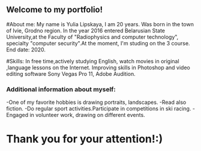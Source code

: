 ## Welcome to my portfolio!
#About me:
My name is Yulia Lipskaya, I am 20 years.
Was born in the town of Ivie, Grodno region. 
In the year 2016 entered Belarusian State University,at the Faculty of "Radiophysics and computer technology", specialty "computer security".At the moment, I'm studing on the 3 course. End date: 2020.

#Skills:
In free time,actively studying English, watch movies in original ,language lessons on the Internet.
Improving skills in Photoshop and video editing software Sony Vegas Pro 11, Adobe Audition.

### Additional information about myself:
-Оne of my favorite hobbies is drawing portraits, landscapes. 
-Read also fiction.
-Do regular sport activities.Participate in competitions in ski racing.
-Engaged in volunteer work, drawing on different events.

# Thank you for your attention!:)
